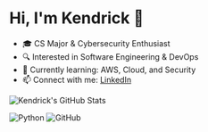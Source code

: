 # Hi, I'm Kendrick 👋
- 🎓 CS Major & Cybersecurity Enthusiast
- 🔍 Interested in Software Engineering & DevOps
- 🌱 Currently learning: AWS, Cloud, and Security
- 📫 Connect with me: [LinkedIn](https://www.linkedin.com/in/kendrick-e/)

![Kendrick's GitHub Stats](https://github-readme-stats.vercel.app/api?username=kejobyte&show_icons=true&theme=radical)

![Python](https://img.shields.io/badge/-Python-3776AB?style=flat-square&logo=python&logoColor=white)
![GitHub](https://img.shields.io/badge/-GitHub-181717?style=flat-square&logo=github)
